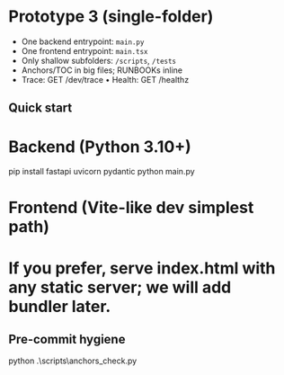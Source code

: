 ﻿# Prototype 3 (single-folder)

- One backend entrypoint: `main.py`
- One frontend entrypoint: `main.tsx`
- Only shallow subfolders: `/scripts`, `/tests`
- Anchors/TOC in big files; RUNBOOKs inline
- Trace: GET /dev/trace • Health: GET /healthz

## Quick start
# Backend (Python 3.10+)
pip install fastapi uvicorn pydantic
python main.py

# Frontend (Vite-like dev simplest path)
# If you prefer, serve index.html with any static server; we will add bundler later.

## Pre-commit hygiene
python .\scripts\anchors_check.py
